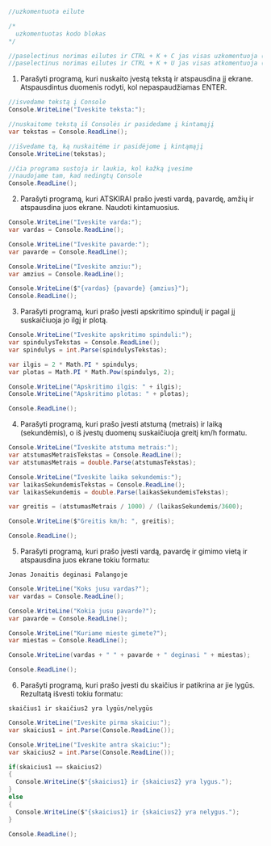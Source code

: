 ```c#
//uzkomentuota eilute

/* 
  uzkomentuotas kodo blokas
*/

//paselectinus norimas eilutes ir CTRL + K + C jas visas uzkomentuoja (windows)
//paselectinus norimas eilutes ir CTRL + K + U jas visas atkomentuoja (windows)
```

1. Parašyti programą, kuri nuskaito įvestą tekstą ir atspausdina jį ekrane. Atspausdintus duomenis rodyti, kol nepaspaudžiamas ENTER. 

```c#
//isvedame tekstą į Console
Console.WriteLine("Iveskite teksta:");

//nuskaitome tekstą iš Consolės ir pasidedame į kintamąjį
var tekstas = Console.ReadLine();

//išvedame tą, ką nuskaitėme ir pasidėjome į kintąmąjį
Console.WriteLine(tekstas);

//čia programa sustoja ir laukia, kol kažką įvesime
//naudojame tam, kad nedingtų Console
Console.ReadLine();
```

2. Parašyti programą, kuri ATSKIRAI prašo įvesti vardą, pavardę, amžių ir atspausdina juos ekrane. Naudoti kintamuosius.

```c#
Console.WriteLine("Iveskite varda:");
var vardas = Console.ReadLine();

Console.WriteLine("Iveskite pavarde:");
var pavarde = Console.ReadLine();

Console.WriteLine("Iveskite amziu:");
var amzius = Console.ReadLine();

Console.WriteLine($"{vardas} {pavarde} {amzius}");
Console.ReadLine();
```
3. Parašyti programą, kuri prašo įvesti apskritimo spindulį ir pagal jį suskaičiuoja jo ilgį ir plotą.

```c#
Console.WriteLine("Iveskite apskritimo spinduli:");
var spindulysTekstas = Console.ReadLine();
var spindulys = int.Parse(spindulysTekstas);

var ilgis = 2 * Math.PI * spindulys;
var plotas = Math.PI * Math.Pow(spindulys, 2);

Console.WriteLine("Apskritimo ilgis: " + ilgis);
Console.WriteLine("Apskritimo plotas: " + plotas);

Console.ReadLine();
```
4. Parašyti programą, kuri prašo įvesti atstumą (metrais) ir laiką (sekundėmis), o iš įvestų duomenų suskaičiuoja greitį km/h formatu.

```c#
Console.WriteLine("Iveskite atstuma metrais:");
var atstumasMetraisTekstas = Console.ReadLine();
var atstumasMetrais = double.Parse(atstumasTekstas);

Console.WriteLine("Iveskite laika sekundemis:");
var laikasSekundemisTekstas = Console.ReadLine();
var laikasSekundemis = double.Parse(laikasSekundemisTekstas);

var greitis = (atstumasMetrais / 1000) / (laikasSekundemis/3600);

Console.WriteLine($"Greitis km/h: ", greitis);

Console.ReadLine();
```

5. Parašyti programą, kuri prašo įvesti vardą, pavardę ir gimimo vietą ir atspausdina juos ekrane tokiu formatu:

`Jonas Jonaitis deginasi Palangoje`

```c#
Console.WriteLine("Koks jusu vardas?");
var vardas = Console.ReadLine();

Console.WriteLine("Kokia jusu pavarde?");
var pavarde = Console.ReadLine();

Console.WriteLine("Kuriame mieste gimete?");
var miestas = Console.ReadLine();

Console.WriteLine(vardas + " " + pavarde + " deginasi " + miestas);

Console.ReadLine();
```
6. Parašyti programą, kuri prašo įvesti du skaičius ir patikrina ar jie lygūs. Rezultatą išvesti tokiu formatu: 

`skaičius1 ir skaičius2 yra lygūs/nelygūs`

```c#
Console.WriteLine("Iveskite pirma skaiciu:");
var skaicius1 = int.Parse(Console.ReadLine());

Console.WriteLine("Iveskite antra skaiciu:");
var skaicius2 = int.Parse(Console.ReadLine());

if(skaicius1 == skaicius2)
{
  Console.WriteLine($"{skaicius1} ir {skaicius2} yra lygus.");
}
else 
{
  Console.WriteLine($"{skaicius1} ir {skaicius2} yra nelygus.");
}

Console.ReadLine();
```
